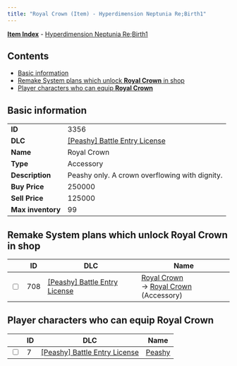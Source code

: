 ```yaml
---
title: "Royal Crown (Item) - Hyperdimension Neptunia Re;Birth1"
---
```


[**Item Index**](/neptunia/rb1/item/index.html) - [Hyperdimension Neptunia Re;Birth1](/neptunia/rb1)

## Contents

- [Basic information](#basic-information)
- [Remake System plans which unlock **Royal Crown** in shop](#remake-system-plans-which-unlock-royal-crown-in-shop)
- [Player characters who can equip **Royal Crown**](#player-characters-who-can-equip-royal-crown)

## Basic information

|   |   |
| -- | -- |
| **ID** | 3356 |
| **DLC** | [[Peashy] Battle Entry License](/neptunia/rb1/dlc/8-peashy.html) |
| **Name** | Royal Crown |
| **Type** | Accessory |
| **Description** | Peashy only. A crown overflowing with dignity. |
| **Buy Price** | 250000 |
| **Sell Price** | 125000 |
| **Max inventory** | 99 |


## Remake System plans which unlock **Royal Crown** in shop

|    | ID | DLC | Name |
| -- | -- | --- | ---- |
| <input type="checkbox" id="rb1-remake-8-708" class="trackbox" /> | 708 | [[Peashy] Battle Entry License](/neptunia/rb1/dlc/8-peashy.html) | [Royal Crown](/neptunia/rb1/remake/8-708-royal-crown.html)<br /> → [Royal Crown](/neptunia/rb1/item/8-3356-royal-crown.html) (Accessory) |


## Player characters who can equip **Royal Crown**

|    | ID | DLC | Name |
| -- | -- | --- | ---- |
| <input type="checkbox" id="rb1-player-8-7" class="trackbox" /> | 7 | [[Peashy] Battle Entry License](/neptunia/rb1/dlc/8-peashy.html) | [Peashy](/neptunia/rb1/player/8-7-peashy.html) |
